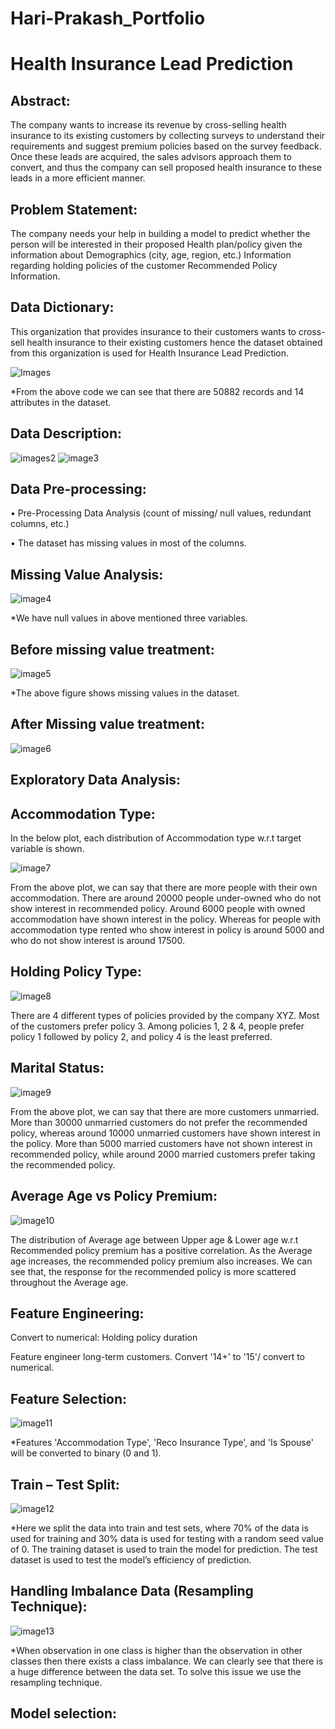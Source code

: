 # Hari-Prakash_Portfolio
# Health Insurance Lead Prediction

## Abstract:

The company wants to increase its revenue by cross-selling health insurance to its existing customers
by collecting surveys to understand their requirements and suggest premium policies based on the survey
feedback. Once these leads are acquired, the sales advisors approach them to convert, and thus the company can sell proposed health insurance to these leads in a more efficient manner.

## Problem Statement:

The company needs your help in building a model to predict whether the person will be interested
in their proposed Health plan/policy given the information about Demographics (city, age, region, etc.) Information regarding holding policies of the customer Recommended Policy Information.

## Data Dictionary:

This organization that provides insurance to their customers wants to cross-sell health insurance to their existing customers hence the
dataset obtained from this organization is used for Health Insurance Lead Prediction.

![Images](https://github.com/HariPrakash1504/Hari-Prakash_Portfolio/assets/113451743/c5260b5d-730e-47b0-8d53-77c7bfc4f940)

*From the above code we can see that there are 50882 records and 14 attributes in the dataset.

## Data Description:

![images2](https://github.com/HariPrakash1504/Hari-Prakash_Portfolio/assets/113451743/41840e5a-b418-4005-9d39-9002ff52fb85)
![image3](https://github.com/HariPrakash1504/Hari-Prakash_Portfolio/assets/113451743/193fd295-4c40-4a54-8695-3b0f829dd323)

## Data Pre-processing:

• Pre-Processing Data Analysis (count of missing/ null values, redundant columns, etc.)

• The dataset has missing values in most of the columns.

## Missing Value Analysis:

![image4](https://github.com/HariPrakash1504/Hari-Prakash_Portfolio/assets/113451743/abee1dfa-85fb-42f1-8f14-b85c5302285e)

*We have null values in above mentioned three variables.


## Before missing value treatment:

![image5](https://github.com/HariPrakash1504/Hari-Prakash_Portfolio/assets/113451743/a88c76f3-e617-404c-8379-87f074e515a6)

*The above figure shows missing values in the dataset.

## After Missing value treatment:

![image6](https://github.com/HariPrakash1504/Hari-Prakash_Portfolio/assets/113451743/c83339a2-148e-4f3c-b2f8-dc8555c32c3c)

## Exploratory Data Analysis:

## Accommodation Type:

In the below plot, each distribution of Accommodation type w.r.t target variable is shown.

![image7](https://github.com/HariPrakash1504/Hari-Prakash_Portfolio/assets/113451743/100ae84c-aff7-4875-87ab-f52efd05b4b7)

From the above plot, we can say that there are more people with their own accommodation. There are around 20000 people under-owned who do not show interest in recommended policy.
Around 6000 people with owned accommodation have shown interest in the policy. Whereas for people with accommodation type rented who show interest in policy is around 5000 and who do not show interest is around 17500.

## Holding Policy Type:

![image8](https://github.com/HariPrakash1504/Hari-Prakash_Portfolio/assets/113451743/018ce4a3-21e7-408a-bcb6-49598c43b466)

There are 4 different types of policies provided by the company XYZ. Most of the customers prefer policy 3. Among policies 1, 2 & 4, people prefer policy 1 followed by policy 2, and policy 4 is the least preferred.

## Marital Status:

![image9](https://github.com/HariPrakash1504/Hari-Prakash_Portfolio/assets/113451743/985fbde4-94ee-436a-9eb8-5d9570bcbded)

From the above plot, we can say that there are more customers unmarried. More than 30000 unmarried customers do not prefer the recommended policy, whereas around 10000 unmarried customers have shown interest in the policy. More than 5000 married customers have not shown interest in recommended policy, while around 2000 married customers prefer taking the recommended policy.

## Average Age vs Policy Premium:

![image10](https://github.com/HariPrakash1504/Hari-Prakash_Portfolio/assets/113451743/d4a0ec00-07be-477d-b551-1ee53b3045a9)

The distribution of Average age between Upper age & Lower age w.r.t Recommended
policy premium has a positive correlation. As the Average age increases, the recommended policy premium also increases. We can see that, the response for the recommended policy is more scattered throughout the Average age.

## Feature Engineering:

Convert to numerical: Holding policy duration

Feature engineer long-term customers. Convert '14+' to '15'/ convert to numerical.

## Feature Selection:

![image11](https://github.com/HariPrakash1504/Hari-Prakash_Portfolio/assets/113451743/31195b84-6658-43a0-8625-6dcf85ebea98)

*Features 'Accommodation Type', 'Reco Insurance Type', and 'Is Spouse' will be converted to binary (0 and 1).

## Train – Test Split:

![image12](https://github.com/HariPrakash1504/Hari-Prakash_Portfolio/assets/113451743/705130c9-d520-4be0-8d93-ea21453679d2)

*Here we split the data into train and test sets, where 70% of the data is used for training and 30% data is used for testing with a random seed value of 0. The training dataset is used to train the model for prediction. The test dataset is used to test the model’s efficiency of prediction.

## Handling Imbalance Data (Resampling Technique):

![image13](https://github.com/HariPrakash1504/Hari-Prakash_Portfolio/assets/113451743/c7dac73f-92bc-4113-a58f-3ce5ea152c8e)

*When observation in one class is higher than the observation in other classes then there exists a class imbalance. We can clearly see that there is a huge difference between the data set. To solve this issue we use the resampling technique.

## Model selection:



































